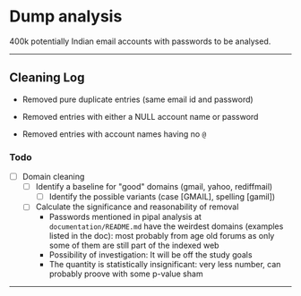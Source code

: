 # Dump analysis

400k potentially Indian email accounts with passwords to be analysed.

---

## Cleaning Log

- Removed pure duplicate entries (same email id and password)

- Removed entries with either a NULL account name or password

- Removed entries with account names having no `@`

### Todo

- [ ] Domain cleaning
  - [ ] Identify a baseline for "good" domains (gmail, yahoo, rediffmail)
    - [ ] Identify the possible variants (case [GMAIL], spelling [gamil])
  - [ ] Calculate the significance and reasonability of removal  
    - Passwords mentioned in pipal analysis at `documentation/README.md` have the weirdest domains (examples listed in the doc): most probably from age old forums as only some of them are still part of the indexed web
    - Possibility of investigation: It will be off the study goals
    - The quantity is statistically insignificant: very less number, can probably proove with some p-value sham

---
